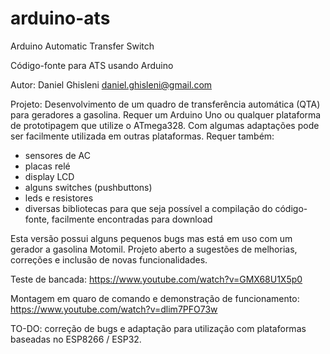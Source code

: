 # arduino-ats
Arduino Automatic Transfer Switch

Código-fonte para ATS usando Arduino

Autor:
Daniel Ghisleni
daniel.ghisleni@gmail.com

Projeto:
Desenvolvimento de um quadro de transferência automática (QTA) para geradores a gasolina.
Requer um Arduino Uno ou qualquer plataforma de prototipagem que utilize o ATmega328.
Com algumas adaptações pode ser facilmente utilizada em outras plataformas.
Requer também:
- sensores de AC
- placas relé
- display LCD
- alguns switches (pushbuttons)
- leds e resistores
- diversas bibliotecas para que seja possível a compilação do código-fonte, facilmente encontradas para download


Esta versão possui alguns pequenos bugs mas está em uso com um gerador a gasolina Motomil.
Projeto aberto a sugestões de melhorias, correções e inclusão de novas funcionalidades.

Teste de bancada:
https://www.youtube.com/watch?v=GMX68U1X5p0

Montagem em quaro de comando e demonstração de funcionamento:
https://www.youtube.com/watch?v=dlim7PFO73w

TO-DO: correção de bugs e adaptação para utilização com plataformas baseadas no ESP8266 / ESP32.
